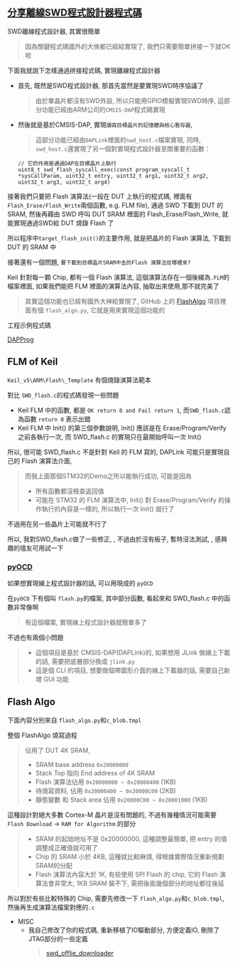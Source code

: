 [分享離線SWD程式設計器程式碼](https://www.amobbs.com/thread-5698975-1-1.html)
---

SWD離線程式設計器, 其實很簡單
> 因為關鍵程式碼國外的大俠都已經給實現了, 我們只需要簡單拼接一下就OK啦

下面我就說下怎樣通過拼接程式碼, 實現離線程式設計器

+ 首先, 既然是SWD程式設計器, 那首先當然是要實現SWD時序協議了
    > 由於單晶片都沒有SWD外設, 所以只能用GPIO模擬實現SWD時序, 這部分功能已經由ARM公司的`CMSIS-DAP`程式碼實現

+ 然後就是基於CMSIS-DAP, 實現`讀寫目標晶片的記憶體與核心暫存器`,
    > 這部分功能已經由`DAPLink`裡面的`swd_host.c`檔案實現,
    同時, `swd_host.c`還實現了另一個對實現程式設計器至關重要的函數：

    ```
    // 它的作用是通過DAP在目標晶片上執行
    uint8_t swd_flash_syscall_exec(const program_syscall_t *sysCallParam, uint32_t entry, uint32_t arg1, uint32_t arg2, uint32_t arg3, uint32_t arg4)
    ```



接著我們只要把 Flash 演算法(一段在 DUT 上執行的程式碼, 裡面有`Flash_Erase/Flash_Write`兩個函數, e.g. FLM file),
通過 SWD 下載到 DUT 的 SRAM, 然後再藉由 SWD 呼叫 DUT SRAM 裡面的 Flash_Erase/Flash_Write, 就能實現通過SWD給 DUT 燒錄 Flash 了

所以程序中`target_flash_init()`的主要作用, 就是把晶片的 Flash 演算法, 下載到 DUT 的 SRAM 中


接著還有一個問題, `要下載到目標晶片SRAM中去的Flash 演算法從哪裡來?`

Keil 針對每一顆 Chip, 都有一個 Flash 演算法, 這個演算法存在一個後綴為`.FLM`的檔案裡面, 如果我們能把 FLM 裡面的演算法內容, 抽取出來使用,那不就完美了
> 其實這個功能也已經有國外大神給實現了, GitHub 上的 [FlashAlgo](https://github.com/pyocd/FlashAlgo) 項目裡面有個 `flash_algo.py`, 它就是用來實現這個功能的


工程示例程式碼

[DAPProg](https://github.com/XIVN1987/DAPProg)


## FLM of Keil

`Keil_v5\ARM\Flash\_Template` 有個燒錄演算法範本

對比 `SWD_flash.c`的程式碼發現一些問題
+ Keil FLM 中的函數, 都是 `OK return 0 and Fail return 1`, 而`SWD_flash.c`認為函數 `return 0` 表示出錯
+ Keil FLM 中 Init() 的第三個參數說明, Init() 應該是在 Erase/Program/Verify 之前各執行一次, 而 SWD_flash.c 的實現只在最開始呼叫一次 Init()

所以, 很可能 SWD_flash.c 不是針對 Keil 的 FLM 寫的, DAPLink 可能只是實現自己的 Flash 演算法介面,
> 而我上面那個STM32的Demo之所以能執行成功, 可能是因為
> + 所有函數都沒檢查返回值
> + 可能在 STM32 的 FLM 演算法中, Init() 對 Erase/Program/Verify 的操作執行的內容是一樣的, 所以執行一次 Init() 就行了

不過用在另一些晶片上可能就不行了

所以, 我對SWD_flash.c做了一些修正, , 不過由於沒有板子, 暫時沒法測試, , 感興趣的壇友可用試一下

### [pyOCD](https://github.com/mbedmicro/pyOCD)

如果想實現線上程式設計器的話, 可以用現成的 `pyOCD`

在`pyOCD` 下有個叫 `flash.py`的檔案, 其中部分函數, 看起來和 SWD_flash.c 中的函數非常像啊
> 有這個檔案, 實現線上程式設計器就簡單多了

不過也有兩個小問題
> + 這個項目是基於 CMSIS-DAP(DAPLink)的, 如果想用 JLink 做線上下載的話, 需要把底層部分換成 `jlink.py`
> + 這是個 CLI 的項目, 想要做個帶圖形介面的線上下載器的話, 需要自己新增 GUI 功能


## Flash Algo

下面內容分別來自 `flash_algo.py`和`c_blob.tmpl`

整個 FlashAlgo 燒寫過程
> 佔用了 DUT 4K SRAM,
> + SRAM base address `0x20000000`
> + Stack Top 指向 End address of 4K SRAM
> + Flash 演算法佔用 `0x20000000 ~ 0x20000400` (1KB)
> + 待燒寫資料, 佔用 `0x20000400 ~ 0x20000C00` (2KB)
> +  靜態變數 和 Stack area 佔用 `0x20000C00 ~ 0x20001000` (1KB)

這種設計對絕大多數 Cortex-M 晶片是沒有問題的, 不過有幾種情況可能需要 `Flash Download` -> `RAM for Algorithm` 的部分
> + SRAM 的起始地址不是 0x20000000, 這種調整最簡單, 把 entry 的值調整成正確值就可用了
> + Chip 的 SRAM 小於 4KB, 這種就比較麻煩, 得根據實際情況重新規劃SRAM的分配
> + Flash 演算法內容大於 1K, 有些使用 SPI Flash 的 chip, 它的 Flash 演算法會非常大, 1KB SRAM 裝不下, 需把後面幾個部分的地址都往後延

所以對於有些比較特殊的 Chip, 需要先修改一下 `flash_algo.py`和`c_blob.tmpl`, 然後再生成演算法檔案對應的`.c`

+ MISC
    - 我自己修改了你的程式碼, 重新移植了IO驅動部分, 方便定義IO, 刪除了JTAG部分的一些定義
        > [swd_offlie_downloader](https://github.com/jiaosanjue/swd_offlie_downloader)




